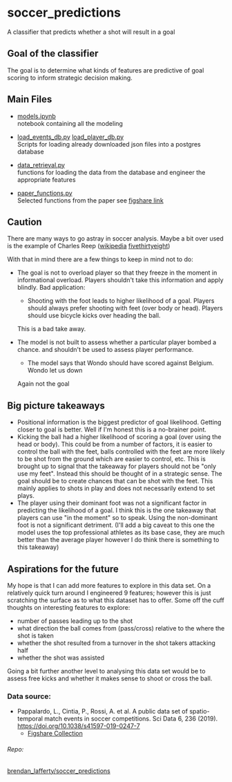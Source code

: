 # soccer_predictions
A classifier that predicts whether a shot will result in a goal


## Goal of the classifier
The goal is to determine what kinds of features are predictive of goal scoring to inform strategic 
decision making.


## Main Files

- [models.ipynb](models.ipynb)\
  notebook containing all the modeling
  
- [load_events_db.py](scripts/load_events_db.py) [load_player_db.py](scripts/load_player_db.py) \
  Scripts for loading already downloaded json files into a postgres database
  
- [data_retrieval.py](scripts/data_retrieval.py) \
  functions for loading the data from the database and engineer the appropriate features
  
- [paper_functions.py](scripts/paper_functions.py) \
  Selected functions from the paper see 
  [figshare link](https://figshare.com/articles/software/Plots_replication_code_of_Nature_Scientific_Data_paper/11473365)

## Caution
There are many ways to go astray in soccer analysis. Maybe a bit over used is the example of Charles 
Reep ([wikipedia](https://en.wikipedia.org/wiki/Charles_Reep) 
[fivethirtyeight](https://fivethirtyeight.com/features/how-one-mans-bad-math-helped-ruin-decades-of-english-soccer/))

 
With that in mind there are a few things to keep in mind not to do:

- The goal is not to overload player so that they freeze in the moment in informational overload.
 Players shouldn't take this information and apply blindly. Bad application: 
  - Shooting with the foot leads to higher likelihood of a goal. Players should always prefer 
    shooting with feet (over body or head). Players should use bicycle kicks over heading the ball. 

  This is a bad take away.
  
- The model is not built to assess whether a particular player bombed a chance. and shouldn't be 
  used to assess player performance. 
  - The model says that Wondo should have scored against Belgium. Wondo let us down
  
  Again not the goal
  

## Big picture takeaways
- Positional information is the biggest predictor of goal likelihood. Getting closer to goal is 
  better. Well if I'm honest this is a no-brainer point. 
- Kicking the ball had a higher likelihood of scoring a goal (over using the head or body).  This 
  could be from a number of factors, it is easier to control the ball with the feet, balls 
  controlled with the feet are more likely to be shot from the ground which are easier to control, 
  etc. This is brought up to signal that the takeaway for players should not be "only use my feet". 
  Instead this should be thought of in a strategic sense. The goal should be to create chances that 
  can be shot with the feet.  This mainly applies to shots in play and does not necessarily extend 
  to set plays. 
- The player using their dominant foot was not a significant factor in predicting the likelihood of 
  a goal.  I think this is the one takeaway that players can use "in the moment" so to speak.  Using
  the non-dominant foot is not a significant detriment.  (I'll add a big caveat to this one the 
  model uses the top professional athletes as its base case, they are much better than the average 
  player however I do think there is something to this takeaway)
  
  
## Aspirations for the future

My hope is that I can add more features to explore in this data set.  On a relatively quick turn 
around I engineered 9 features; however this is just scratching the surface as to what this dataset 
has to offer. Some off the cuff thoughts on interesting features to explore:
 - number of passes leading up to the shot
 - what direction the ball comes from (pass/cross) relative to the where the shot is taken
 - whether the shot resulted from a turnover in the shot takers attacking half
 - whether the shot was assisted
 
Going a bit further another level to analysing this data set would be to assess free kicks and 
whether it makes sense to shoot or cross the ball. 


### Data source:
 - Pappalardo, L., Cintia, P., Rossi, A. et al. A public data set of spatio-temporal match events in soccer competitions. Sci Data 6, 236 (2019). https://doi.org/10.1038/s41597-019-0247-7
   -  [Figshare Collection](https://figshare.com/collections/Soccer_match_event_dataset/4415000/5)



###### Repo:
[brendan_lafferty/soccer_predictions](https://github.com/brendanlafferty/soccer_predictions)